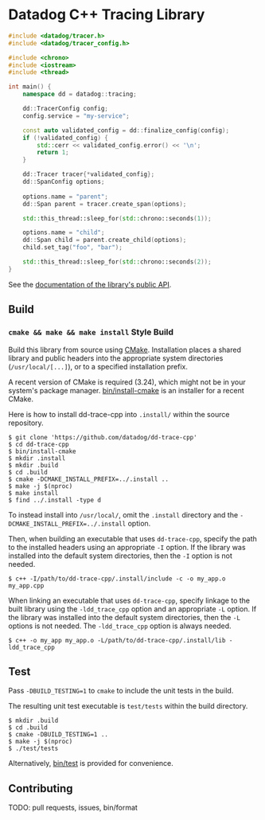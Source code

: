 Datadog C++ Tracing Library
===========================
```c++
#include <datadog/tracer.h>
#include <datadog/tracer_config.h>

#include <chrono>
#include <iostream>
#include <thread>

int main() {
    namespace dd = datadog::tracing;

    dd::TracerConfig config;
    config.service = "my-service";

    const auto validated_config = dd::finalize_config(config);
    if (!validated_config) {
        std::cerr << validated_config.error() << '\n';
        return 1;
    }

    dd::Tracer tracer{*validated_config};
    dd::SpanConfig options;
    
    options.name = "parent";
    dd::Span parent = tracer.create_span(options);

    std::this_thread::sleep_for(std::chrono::seconds(1));

    options.name = "child";
    dd::Span child = parent.create_child(options);
    child.set_tag("foo", "bar");

    std::this_thread::sleep_for(std::chrono::seconds(2));
}
```

See the [documentation of the library's public API](TODO).

Build
-----
### `cmake && make && make install` Style Build
Build this library from source using [CMake][1]. Installation places a shared
library and public headers into the appropriate system directories
(`/usr/local/[...]`), or to a specified installation prefix.

A recent version of CMake is required (3.24), which might not be in your
system's package manager. [bin/install-cmake](bin/install-cmake) is an installer
for a recent CMake.

Here is how to install dd-trace-cpp into `.install/` within the source
repository.
```console
$ git clone 'https://github.com/datadog/dd-trace-cpp'
$ cd dd-trace-cpp
$ bin/install-cmake
$ mkdir .install
$ mkdir .build
$ cd .build
$ cmake -DCMAKE_INSTALL_PREFIX=../.install ..
$ make -j $(nproc)
$ make install
$ find ../.install -type d
```

To instead install into `/usr/local/`, omit the `.install` directory and the
`-DCMAKE_INSTALL_PREFIX=../.install` option.

Then, when building an executable that uses `dd-trace-cpp`, specify the path to
the installed headers using an appropriate `-I` option.  If the library was
installed into the default system directories, then the `-I` option is not
needed.
```console
$ c++ -I/path/to/dd-trace-cpp/.install/include -c -o my_app.o my_app.cpp
```

When linking an executable that uses `dd-trace-cpp`, specify linkage to the
built library using the `-ldd_trace_cpp` option and an appropriate `-L` option.
If the library was installed into the default system directories, then the `-L`
options is not needed. The `-ldd_trace_cpp` option is always needed.
```console
$ c++ -o my_app my_app.o -L/path/to/dd-trace-cpp/.install/lib -ldd_trace_cpp
```
<!-- TODO: Do those commands need -pthread as well? -->

Test
----
Pass `-DBUILD_TESTING=1` to `cmake` to include the unit tests in the build.

The resulting unit test executable is `test/tests` within the build directory.
```console
$ mkdir .build
$ cd .build
$ cmake -DBUILD_TESTING=1 ..
$ make -j $(nproc)
$ ./test/tests
```

Alternatively, [bin/test](bin/test) is provided for convenience.

Contributing
------------
TODO: pull requests, issues, bin/format

[1]: https://cmake.org/
